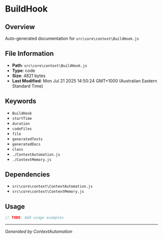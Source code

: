 # BuildHook

## Overview
Auto-generated documentation for `src\core\context\BuildHook.js`

## File Information
- **Path**: `src\core\context\BuildHook.js`
- **Type**: code
- **Size**: 4821 bytes
- **Last Modified**: Mon Jul 21 2025 14:50:24 GMT+1000 (Australian Eastern Standard Time)

## Keywords
- `BuildHook`
- `startTime`
- `duration`
- `codeFiles`
- `file`
- `generatedTests`
- `generatedDocs`
- `class`
- `./ContextAutomation.js`
- `./ContextMemory.js`

## Dependencies
- `src\core\context\ContextAutomation.js`
- `src\core\context\ContextMemory.js`

## Usage
```javascript
// TODO: Add usage examples
```

---
*Generated by ContextAutomation*
